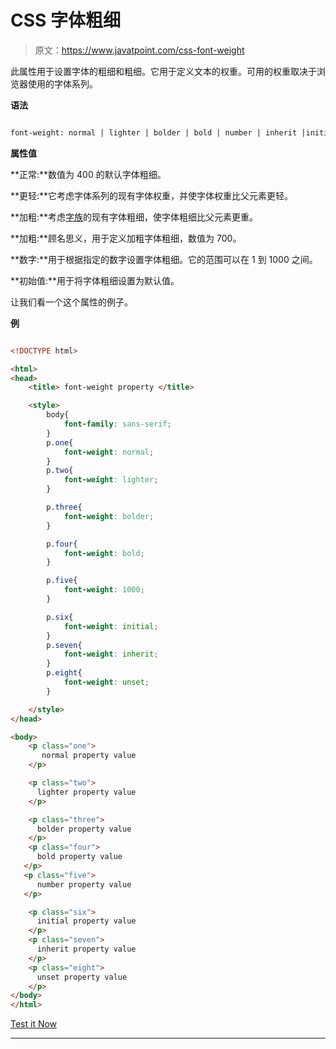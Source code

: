 # CSS 字体粗细

> 原文：<https://www.javatpoint.com/css-font-weight>

此属性用于设置字体的粗细和粗细。它用于定义文本的权重。可用的权重取决于浏览器使用的字体系列。

**语法**

```html

font-weight: normal | lighter | bolder | bold | number | inherit |initial | unset;

```

**属性值**

**正常:**数值为 400 的默认字体粗细。

**更轻:**它考虑字体系列的现有字体权重，并使字体权重比父元素更轻。

**加粗:**考虑[字族](css-font-family)的现有字体粗细，使字体粗细比父元素更重。

**加粗:**顾名思义，用于定义加粗字体粗细，数值为 700。

**数字:**用于根据指定的数字设置字体粗细。它的范围可以在 1 到 1000 之间。

**初始值:**用于将字体粗细设置为默认值。

让我们看一个这个属性的例子。

**例**

```html

<!DOCTYPE html> 

<html> 
<head> 
    <title> font-weight property </title> 

    <style> 
        body{ 
            font-family: sans-serif; 
        } 
        p.one{ 
            font-weight: normal; 
        } 
        p.two{ 
            font-weight: lighter; 
        } 

        p.three{ 
            font-weight: bolder; 
        } 

        p.four{ 
            font-weight: bold; 
        } 

        p.five{ 
            font-weight: 1000; 
        } 

        p.six{ 
            font-weight: initial; 
        } 
        p.seven{ 
            font-weight: inherit; 
        } 
        p.eight{ 
            font-weight: unset; 
        } 

    </style> 
</head> 

<body> 
    <p class="one"> 
       normal property value
    </p> 

    <p class="two"> 
      lighter property value
    </p> 

    <p class="three"> 
      bolder property value
    </p> 
    <p class="four"> 
      bold property value
   </p> 
   <p class="five"> 
      number property value
   </p> 

    <p class="six"> 
      initial property value
    </p> 
    <p class="seven"> 
      inherit property value
    </p> 
    <p class="eight"> 
      unset property value
    </p> 
</body> 
</html>

```

[Test it Now](https://www.javatpoint.com/oprweb/test.jsp?filename=CSSfont-weight1)

* * *